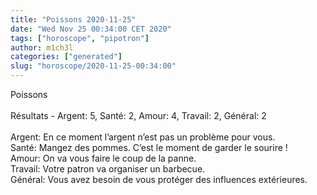 ```yaml
---
title: "Poissons 2020-11-25"
date: "Wed Nov 25 00:34:00 CET 2020"
tags: ["horoscope", "pipotron"]
author: m1ch3l
categories: ["generated"]
slug: "horoscope/2020-11-25-00:34:00"
---
```


Poissons<br>
<br>
Résultats - Argent: 5, Santé: 2, Amour: 4, Travail: 2, Général: 2<br>
<br>
Argent:  En ce moment l’argent n’est pas un problème pour vous. <br>
Santé:   Mangez des pommes. C’est le moment de garder le sourire !<br>
Amour:   On va vous faire le coup de la panne. <br>
Travail: Votre patron va organiser un barbecue. <br>
Général: Vous avez besoin de vous protéger des influences extérieures.<br>
